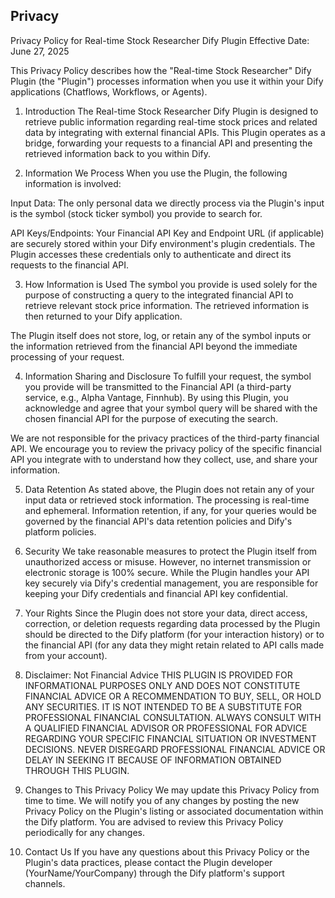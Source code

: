 ## Privacy

Privacy Policy for Real-time Stock Researcher Dify Plugin
Effective Date: June 27, 2025

This Privacy Policy describes how the "Real-time Stock Researcher" Dify Plugin (the "Plugin") processes information when you use it within your Dify applications (Chatflows, Workflows, or Agents).

1. Introduction
The Real-time Stock Researcher Dify Plugin is designed to retrieve public information regarding real-time stock prices and related data by integrating with external financial APIs. This Plugin operates as a bridge, forwarding your requests to a financial API and presenting the retrieved information back to you within Dify.

2. Information We Process
When you use the Plugin, the following information is involved:

Input Data: The only personal data we directly process via the Plugin's input is the symbol (stock ticker symbol) you provide to search for.

API Keys/Endpoints: Your Financial API Key and Endpoint URL (if applicable) are securely stored within your Dify environment's plugin credentials. The Plugin accesses these credentials only to authenticate and direct its requests to the financial API.

3. How Information is Used
The symbol you provide is used solely for the purpose of constructing a query to the integrated financial API to retrieve relevant stock price information. The retrieved information is then returned to your Dify application.

The Plugin itself does not store, log, or retain any of the symbol inputs or the information retrieved from the financial API beyond the immediate processing of your request.

4. Information Sharing and Disclosure
To fulfill your request, the symbol you provide will be transmitted to the Financial API (a third-party service, e.g., Alpha Vantage, Finnhub). By using this Plugin, you acknowledge and agree that your symbol query will be shared with the chosen financial API for the purpose of executing the search.

We are not responsible for the privacy practices of the third-party financial API. We encourage you to review the privacy policy of the specific financial API you integrate with to understand how they collect, use, and share your information.

5. Data Retention
As stated above, the Plugin does not retain any of your input data or retrieved stock information. The processing is real-time and ephemeral. Information retention, if any, for your queries would be governed by the financial API's data retention policies and Dify's platform policies.

6. Security
We take reasonable measures to protect the Plugin itself from unauthorized access or misuse. However, no internet transmission or electronic storage is 100% secure. While the Plugin handles your API key securely via Dify's credential management, you are responsible for keeping your Dify credentials and financial API key confidential.

7. Your Rights
Since the Plugin does not store your data, direct access, correction, or deletion requests regarding data processed by the Plugin should be directed to the Dify platform (for your interaction history) or to the financial API (for any data they might retain related to API calls made from your account).

8. Disclaimer: Not Financial Advice
THIS PLUGIN IS PROVIDED FOR INFORMATIONAL PURPOSES ONLY AND DOES NOT CONSTITUTE FINANCIAL ADVICE OR A RECOMMENDATION TO BUY, SELL, OR HOLD ANY SECURITIES. IT IS NOT INTENDED TO BE A SUBSTITUTE FOR PROFESSIONAL FINANCIAL CONSULTATION. ALWAYS CONSULT WITH A QUALIFIED FINANCIAL ADVISOR OR PROFESSIONAL FOR ADVICE REGARDING YOUR SPECIFIC FINANCIAL SITUATION OR INVESTMENT DECISIONS. NEVER DISREGARD PROFESSIONAL FINANCIAL ADVICE OR DELAY IN SEEKING IT BECAUSE OF INFORMATION OBTAINED THROUGH THIS PLUGIN.

9. Changes to This Privacy Policy
We may update this Privacy Policy from time to time. We will notify you of any changes by posting the new Privacy Policy on the Plugin's listing or associated documentation within the Dify platform. You are advised to review this Privacy Policy periodically for any changes.

10. Contact Us
If you have any questions about this Privacy Policy or the Plugin's data practices, please contact the Plugin developer (YourName/YourCompany) through the Dify platform's support channels.